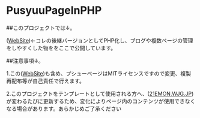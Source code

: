 # PusyuuPageInPHP

##このプロジェクトでは↓。

(<a href="https://github.com/PusyuuOfficial/WebSite">WebSite</a>)←コレの後継バージョンとしてPHP化し、ブログや複数ページの管理をしやすくした物ををここで公開しています。

##注意事項↓。

1.この(<a href="https://github.com/PusyuuOfficial/WebSite">WebSite</a>)も含め、プシューページはMITライセンスですので変更、複製再配布等が自己責任で行えます。

2.このプロジェクトをテンプレートとして使用される方へ、(<a href="http://21emon.wjg.jp">21EMON.WJG.JP</a>)が変わるたびに更新するため、変化によりページ内のコンテンツが使用できなくなる場合があります。あらかじめご了承ください

